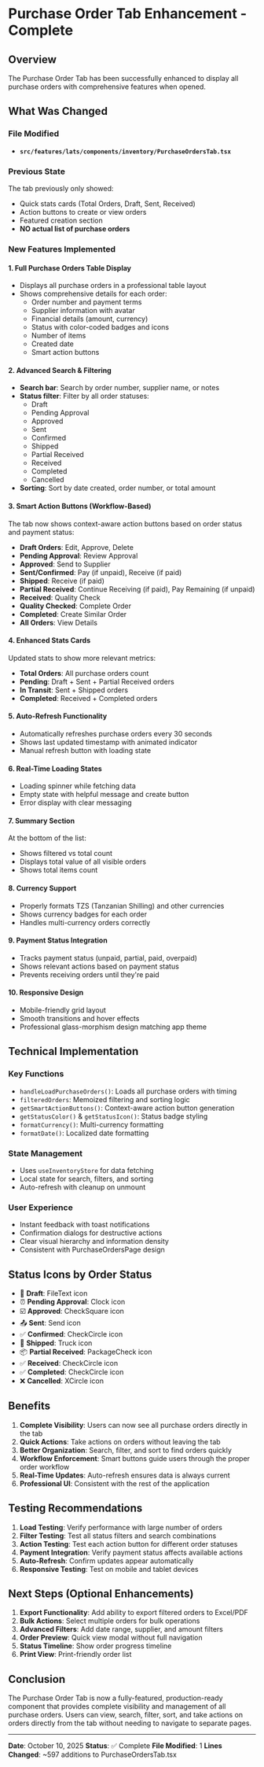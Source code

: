 # Purchase Order Tab Enhancement - Complete

## Overview
The Purchase Order Tab has been successfully enhanced to display all purchase orders with comprehensive features when opened.

## What Was Changed

### File Modified
- **`src/features/lats/components/inventory/PurchaseOrdersTab.tsx`**

### Previous State
The tab previously only showed:
- Quick stats cards (Total Orders, Draft, Sent, Received)
- Action buttons to create or view orders
- Featured creation section
- **NO actual list of purchase orders**

### New Features Implemented

#### 1. **Full Purchase Orders Table Display**
- Displays all purchase orders in a professional table layout
- Shows comprehensive details for each order:
  - Order number and payment terms
  - Supplier information with avatar
  - Financial details (amount, currency)
  - Status with color-coded badges and icons
  - Number of items
  - Created date
  - Smart action buttons

#### 2. **Advanced Search & Filtering**
- **Search bar**: Search by order number, supplier name, or notes
- **Status filter**: Filter by all order statuses:
  - Draft
  - Pending Approval
  - Approved
  - Sent
  - Confirmed
  - Shipped
  - Partial Received
  - Received
  - Completed
  - Cancelled
- **Sorting**: Sort by date created, order number, or total amount

#### 3. **Smart Action Buttons (Workflow-Based)**
The tab now shows context-aware action buttons based on order status and payment status:

- **Draft Orders**: Edit, Approve, Delete
- **Pending Approval**: Review Approval
- **Approved**: Send to Supplier
- **Sent/Confirmed**: Pay (if unpaid), Receive (if paid)
- **Shipped**: Receive (if paid)
- **Partial Received**: Continue Receiving (if paid), Pay Remaining (if unpaid)
- **Received**: Quality Check
- **Quality Checked**: Complete Order
- **Completed**: Create Similar Order
- **All Orders**: View Details

#### 4. **Enhanced Stats Cards**
Updated stats to show more relevant metrics:
- **Total Orders**: All purchase orders count
- **Pending**: Draft + Sent + Partial Received orders
- **In Transit**: Sent + Shipped orders
- **Completed**: Received + Completed orders

#### 5. **Auto-Refresh Functionality**
- Automatically refreshes purchase orders every 30 seconds
- Shows last updated timestamp with animated indicator
- Manual refresh button with loading state

#### 6. **Real-Time Loading States**
- Loading spinner while fetching data
- Empty state with helpful message and create button
- Error display with clear messaging

#### 7. **Summary Section**
At the bottom of the list:
- Shows filtered vs total count
- Displays total value of all visible orders
- Shows total items count

#### 8. **Currency Support**
- Properly formats TZS (Tanzanian Shilling) and other currencies
- Shows currency badges for each order
- Handles multi-currency orders correctly

#### 9. **Payment Status Integration**
- Tracks payment status (unpaid, partial, paid, overpaid)
- Shows relevant actions based on payment status
- Prevents receiving orders until they're paid

#### 10. **Responsive Design**
- Mobile-friendly grid layout
- Smooth transitions and hover effects
- Professional glass-morphism design matching app theme

## Technical Implementation

### Key Functions
- `handleLoadPurchaseOrders()`: Loads all purchase orders with timing
- `filteredOrders`: Memoized filtering and sorting logic
- `getSmartActionButtons()`: Context-aware action button generation
- `getStatusColor()` & `getStatusIcon()`: Status badge styling
- `formatCurrency()`: Multi-currency formatting
- `formatDate()`: Localized date formatting

### State Management
- Uses `useInventoryStore` for data fetching
- Local state for search, filters, and sorting
- Auto-refresh with cleanup on unmount

### User Experience
- Instant feedback with toast notifications
- Confirmation dialogs for destructive actions
- Clear visual hierarchy and information density
- Consistent with PurchaseOrdersPage design

## Status Icons by Order Status
- 📄 **Draft**: FileText icon
- ⏰ **Pending Approval**: Clock icon
- ☑️ **Approved**: CheckSquare icon
- 📤 **Sent**: Send icon
- ✅ **Confirmed**: CheckCircle icon
- 🚚 **Shipped**: Truck icon
- 📦 **Partial Received**: PackageCheck icon
- ✅ **Received**: CheckCircle icon
- ✅ **Completed**: CheckCircle icon
- ❌ **Cancelled**: XCircle icon

## Benefits

1. **Complete Visibility**: Users can now see all purchase orders directly in the tab
2. **Quick Actions**: Take actions on orders without leaving the tab
3. **Better Organization**: Search, filter, and sort to find orders quickly
4. **Workflow Enforcement**: Smart buttons guide users through the proper order workflow
5. **Real-Time Updates**: Auto-refresh ensures data is always current
6. **Professional UI**: Consistent with the rest of the application

## Testing Recommendations

1. **Load Testing**: Verify performance with large number of orders
2. **Filter Testing**: Test all status filters and search combinations
3. **Action Testing**: Test each action button for different order statuses
4. **Payment Integration**: Verify payment status affects available actions
5. **Auto-Refresh**: Confirm updates appear automatically
6. **Responsive Testing**: Test on mobile and tablet devices

## Next Steps (Optional Enhancements)

1. **Export Functionality**: Add ability to export filtered orders to Excel/PDF
2. **Bulk Actions**: Select multiple orders for bulk operations
3. **Advanced Filters**: Add date range, supplier, and amount filters
4. **Order Preview**: Quick view modal without full navigation
5. **Status Timeline**: Show order progress timeline
6. **Print View**: Print-friendly order list

## Conclusion

The Purchase Order Tab is now a fully-featured, production-ready component that provides complete visibility and management of all purchase orders. Users can view, search, filter, sort, and take actions on orders directly from the tab without needing to navigate to separate pages.

---
**Date**: October 10, 2025
**Status**: ✅ Complete
**File Modified**: 1
**Lines Changed**: ~597 additions to PurchaseOrdersTab.tsx

